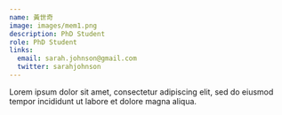 ```yaml
---
name: 黃世奇 
image: images/mem1.png
description: PhD Student
role: PhD Student
links:
  email: sarah.johnson@gmail.com
  twitter: sarahjohnson
---
```


Lorem ipsum dolor sit amet, consectetur adipiscing elit, sed do eiusmod tempor incididunt ut labore et dolore magna aliqua.
